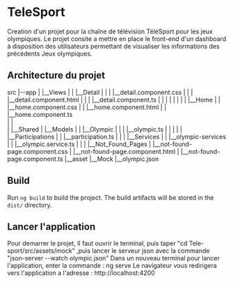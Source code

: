 # TeleSport

Creation d'un projet pour la chaîne de télévision TéléSport pour les jeux olympiques. Le projet consite a mettre en place le front-end d'un dashboard à disposition des utilisateurs permettant de visualiser les informations des précédents Jeux olympiques.

## Architecture du projet

src 
|--app
|   |__Views
|   |      |__Detail
|   |      |      |__detail.component.css
|   |      |      |__detail.component.html
|   |      |      |__detail.component.ts
|   |      |
|   |      |
|   |      |__Home
|   |            |__home.component.css
|   |            |__home.component.html
|   |            |__home.component.ts  
|   |       
|   |__Shared
|          |__Models
|          |     |__Olympic
|          |     |        |__olympic.ts 
|          |     |
|          |     |__Participations
|          |                     |__participation.ts
|          |
|          |__Services
|          |     |__olympic-services
|          |                       |__olympic.service.ts
|          |
|          |__Not_Found_Pages
|                           |__not-found-page.component.css
|                           |__not-found-page.component.html
|                           |__not-found-page.component.ts
|__asset
       |__Mock
             |__olympic.json

## Build

Run `ng build` to build the project. The build artifacts will be stored in the `dist/` directory.

## Lancer l'application

Pour demarrer le projet, Il faut ouvrir le terminal, puis taper "cd Tele-sport/src/assets/mock" ,puis lancer le serveur json avec la commande "json-server --watch olympic.json" Dans un nouveau terminal pour lancer l'application, enter la commande : ng serve Le navigateur vous redirigera vers l'application a l'adresse : http://localhost:4200